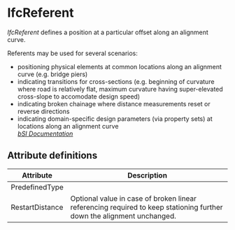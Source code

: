 IfcReferent
===========
_IfcReferent_ defines a position at a particular offset along an alignment
curve.  
  
Referents may be used for several scenarios:  
  
* positioning physical elements at common locations along an alignment curve (e.g. bridge piers)  
* indicating transitions for cross-sections (e.g. beginning of curvature where road is relatively flat, maximum curvature having super-elevated cross-slope to accomodate design speed)  
* indicating broken chainage where distance measurements reset or reverse directions  
* indicating domain-specific design parameters (via property sets) at locations along an alignment curve  
[ _bSI
Documentation_](https://standards.buildingsmart.org/IFC/DEV/IFC4_2/FINAL/HTML/schema/ifcproductextension/lexical/ifcreferent.htm)


Attribute definitions
---------------------
| Attribute       | Description                                                                                                           |
|-----------------|-----------------------------------------------------------------------------------------------------------------------|
| PredefinedType  |                                                                                                                       |
| RestartDistance | Optional value in case of broken linear referencing required to keep stationing further down the alignment unchanged. |

